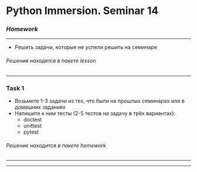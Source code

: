 # Python Immersion. Seminar 14
### *Homework*



---
- Решить задачи, которые не успели решить на семинаре
###### Решения находятся в пакете *lesson*   

---

### Task 1

- Возьмите 1-3 задачи из тех, что были на прошлых семинарах или в домашних заданиях
- Напишите к ним тесты (2-5 тестов на задачу в трёх вариантах):
    - doctest
    - unittest
    - pytest

###### Решение находится в пакете *homework*

---  



---
